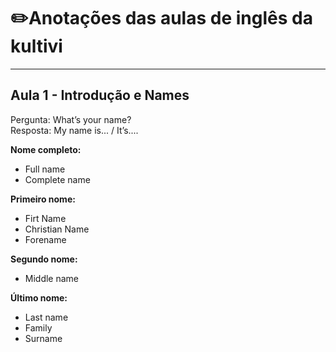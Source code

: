 # ✏️Anotações das aulas de inglês da kultivi
---
## Aula 1 - Introdução e Names 
Pergunta: What’s your name? <br>
Resposta: My name is... / It’s.... <br>

<strong>Nome completo:</strong>
 - Full name
 - Complete name

<strong>Primeiro nome:</strong>
 - Firt Name
 - Christian Name
 - Forename

<strong>Segundo nome:</strong>
 - Middle name

<strong>Último nome:</strong>
 - Last name
 - Family
 - Surname



